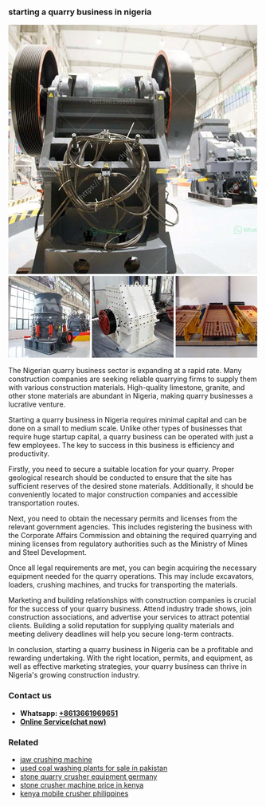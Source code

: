 <h3>starting a quarry business in nigeria</h3><img src='1708587374.jpg' alt=''><p>The Nigerian quarry business sector is expanding at a rapid rate. Many construction companies are seeking reliable quarrying firms to supply them with various construction materials. High-quality limestone, granite, and other stone materials are abundant in Nigeria, making quarry businesses a lucrative venture.</p><p>Starting a quarry business in Nigeria requires minimal capital and can be done on a small to medium scale. Unlike other types of businesses that require huge startup capital, a quarry business can be operated with just a few employees. The key to success in this business is efficiency and productivity.</p><p>Firstly, you need to secure a suitable location for your quarry. Proper geological research should be conducted to ensure that the site has sufficient reserves of the desired stone materials. Additionally, it should be conveniently located to major construction companies and accessible transportation routes.</p><p>Next, you need to obtain the necessary permits and licenses from the relevant government agencies. This includes registering the business with the Corporate Affairs Commission and obtaining the required quarrying and mining licenses from regulatory authorities such as the Ministry of Mines and Steel Development.</p><p>Once all legal requirements are met, you can begin acquiring the necessary equipment needed for the quarry operations. This may include excavators, loaders, crushing machines, and trucks for transporting the materials.</p><p>Marketing and building relationships with construction companies is crucial for the success of your quarry business. Attend industry trade shows, join construction associations, and advertise your services to attract potential clients. Building a solid reputation for supplying quality materials and meeting delivery deadlines will help you secure long-term contracts.</p><p>In conclusion, starting a quarry business in Nigeria can be a profitable and rewarding undertaking. With the right location, permits, and equipment, as well as effective marketing strategies, your quarry business can thrive in Nigeria's growing construction industry.</p><h3>Contact us</h3><ul><li><strong>Whatsapp:&nbsp;<a href="https://wa.me/8613661969651">+8613661969651</a></strong></li><li><a href="https://swt.shibang-china.com/?git&amp;zhl&amp;starting a quarry business in nigeria"><strong>Online Service(chat now)</strong></a></li></ul><h3>Related</h3><ul><li><a href='jaw crushing machine.md'>jaw crushing machine</a></li><li><a href='used coal washing plants for sale in pakistan.md'>used coal washing plants for sale in pakistan</a></li><li><a href='stone quarry crusher equipment germany.md'>stone quarry crusher equipment germany</a></li><li><a href='stone crusher machine price in kenya.md'>stone crusher machine price in kenya</a></li><li><a href='kenya mobile crusher philippines.md'>kenya mobile crusher philippines</a></li></ul>